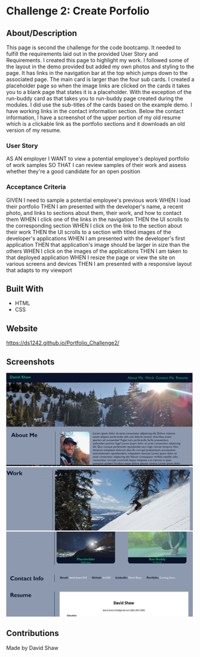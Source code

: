 # Challenge 2: Create Porfolio

## About/Description
This page is second the challenge for the code bootcamp.  It needed to fulfill the requirements laid out in the provided User Story and Requirements.  I created this page to highlight my work.  I followed some of the layout in the demo provided but added my own photos and styling to the page.  It has links in the navigation bar at the top which jumps down to the associated page.  The main card is larger than the four sub cards.  I created a placeholder page so when the image links are clicked on the cards it takes you to a blank page that states it is a placeholder.  With the exception of the run-buddy card as that takes you to run-buddy page created during the modules.  I did use the sub-titles of the cards based on the example demo.  I have working links in the contact information section.  Below the contact information, I have a screenshot of the upper portion of my old resume which is a clickable link as the portfolio sections and it downloads an old version of my resume. 

### User Story
AS AN employer
I WANT to view a potential employee's deployed portfolio of work samples
SO THAT I can review samples of their work and assess whether they're a good candidate for an open position

### Acceptance Criteria
GIVEN I need to sample a potential employee's previous work
WHEN I load their portfolio
THEN I am presented with the developer's name, a recent photo, and links to sections about them, their work, and how to contact them
WHEN I click one of the links in the navigation
THEN the UI scrolls to the corresponding section
WHEN I click on the link to the section about their work
THEN the UI scrolls to a section with titled images of the developer's applications
WHEN I am presented with the developer's first application
THEN that application's image should be larger in size than the others
WHEN I click on the images of the applications
THEN I am taken to that deployed application
WHEN I resize the page or view the site on various screens and devices
THEN I am presented with a responsive layout that adapts to my viewport

## Built With
* HTML
* CSS

## Website
https://ds1242.github.io/Portfolio_Challenge2/ 

## Screenshots

<img width= "500" src="./assets/images/Header-AboutMe.jpg" alt="header and about me">
<img width= "500" src="./assets/images/Main-Card.jpg" alt="Upper work section">
<img width= "500" src="./assets/images/Card-ContactInfo-Resume.jpg" alt="sub-cards with contact info section resume section">

## Contributions
Made by David Shaw